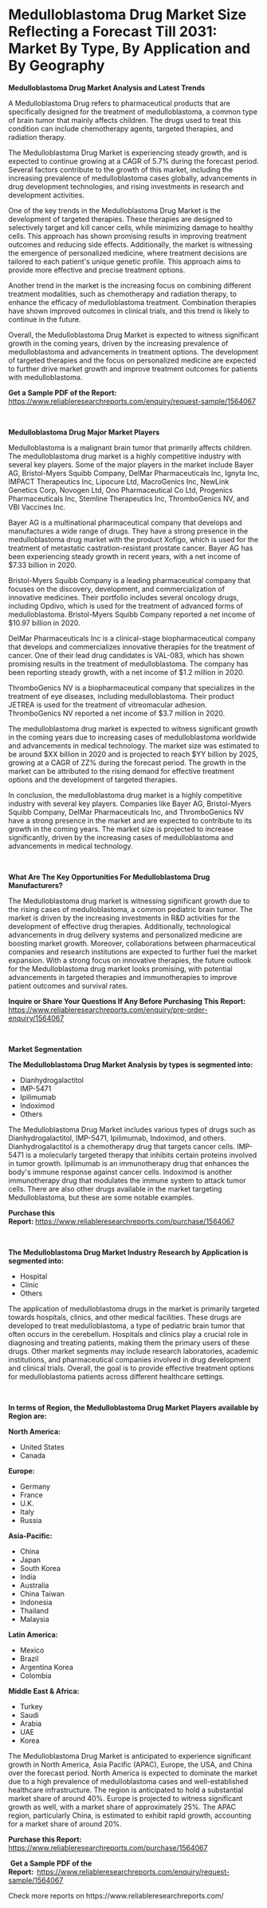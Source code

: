 <p><h1>Medulloblastoma Drug Market Size Reflecting a Forecast Till 2031: Market By Type, By Application and By Geography</h1></p><p><strong>Medulloblastoma Drug Market Analysis and Latest Trends</strong></p>
<p><p>A Medulloblastoma Drug refers to pharmaceutical products that are specifically designed for the treatment of medulloblastoma, a common type of brain tumor that mainly affects children. The drugs used to treat this condition can include chemotherapy agents, targeted therapies, and radiation therapy.</p><p>The Medulloblastoma Drug Market is experiencing steady growth, and is expected to continue growing at a CAGR of 5.7% during the forecast period. Several factors contribute to the growth of this market, including the increasing prevalence of medulloblastoma cases globally, advancements in drug development technologies, and rising investments in research and development activities.</p><p>One of the key trends in the Medulloblastoma Drug Market is the development of targeted therapies. These therapies are designed to selectively target and kill cancer cells, while minimizing damage to healthy cells. This approach has shown promising results in improving treatment outcomes and reducing side effects. Additionally, the market is witnessing the emergence of personalized medicine, where treatment decisions are tailored to each patient's unique genetic profile. This approach aims to provide more effective and precise treatment options.</p><p>Another trend in the market is the increasing focus on combining different treatment modalities, such as chemotherapy and radiation therapy, to enhance the efficacy of medulloblastoma treatment. Combination therapies have shown improved outcomes in clinical trials, and this trend is likely to continue in the future.</p><p>Overall, the Medulloblastoma Drug Market is expected to witness significant growth in the coming years, driven by the increasing prevalence of medulloblastoma and advancements in treatment options. The development of targeted therapies and the focus on personalized medicine are expected to further drive market growth and improve treatment outcomes for patients with medulloblastoma.</p></p>
<p><strong>Get a Sample PDF of the Report:&nbsp;</strong> <a href="https://www.reliableresearchreports.com/enquiry/request-sample/1564067">https://www.reliableresearchreports.com/enquiry/request-sample/1564067</a></p>
<p>&nbsp;</p>
<p><strong>Medulloblastoma Drug Major Market Players</strong></p>
<p><p>Medulloblastoma is a malignant brain tumor that primarily affects children. The medulloblastoma drug market is a highly competitive industry with several key players. Some of the major players in the market include Bayer AG, Bristol-Myers Squibb Company, DelMar Pharmaceuticals Inc, Ignyta Inc, IMPACT Therapeutics Inc, Lipocure Ltd, MacroGenics Inc, NewLink Genetics Corp, Novogen Ltd, Ono Pharmaceutical Co Ltd, Progenics Pharmaceuticals Inc, Stemline Therapeutics Inc, ThromboGenics NV, and VBI Vaccines Inc.</p><p>Bayer AG is a multinational pharmaceutical company that develops and manufactures a wide range of drugs. They have a strong presence in the medulloblastoma drug market with the product Xofigo, which is used for the treatment of metastatic castration-resistant prostate cancer. Bayer AG has been experiencing steady growth in recent years, with a net income of $7.33 billion in 2020.</p><p>Bristol-Myers Squibb Company is a leading pharmaceutical company that focuses on the discovery, development, and commercialization of innovative medicines. Their portfolio includes several oncology drugs, including Opdivo, which is used for the treatment of advanced forms of medulloblastoma. Bristol-Myers Squibb Company reported a net income of $10.97 billion in 2020.</p><p>DelMar Pharmaceuticals Inc is a clinical-stage biopharmaceutical company that develops and commercializes innovative therapies for the treatment of cancer. One of their lead drug candidates is VAL-083, which has shown promising results in the treatment of medulloblastoma. The company has been reporting steady growth, with a net income of $1.2 million in 2020.</p><p>ThromboGenics NV is a biopharmaceutical company that specializes in the treatment of eye diseases, including medulloblastoma. Their product JETREA is used for the treatment of vitreomacular adhesion. ThromboGenics NV reported a net income of $3.7 million in 2020.</p><p>The medulloblastoma drug market is expected to witness significant growth in the coming years due to increasing cases of medulloblastoma worldwide and advancements in medical technology. The market size was estimated to be around $XX billion in 2020 and is projected to reach $YY billion by 2025, growing at a CAGR of ZZ% during the forecast period. The growth in the market can be attributed to the rising demand for effective treatment options and the development of targeted therapies.</p><p>In conclusion, the medulloblastoma drug market is a highly competitive industry with several key players. Companies like Bayer AG, Bristol-Myers Squibb Company, DelMar Pharmaceuticals Inc, and ThromboGenics NV have a strong presence in the market and are expected to contribute to its growth in the coming years. The market size is projected to increase significantly, driven by the increasing cases of medulloblastoma and advancements in medical technology.</p></p>
<p>&nbsp;</p>
<p><strong>What Are The Key Opportunities For Medulloblastoma Drug Manufacturers?</strong></p>
<p><p>The Medulloblastoma drug market is witnessing significant growth due to the rising cases of medulloblastoma, a common pediatric brain tumor. The market is driven by the increasing investments in R&D activities for the development of effective drug therapies. Additionally, technological advancements in drug delivery systems and personalized medicine are boosting market growth. Moreover, collaborations between pharmaceutical companies and research institutions are expected to further fuel the market expansion. With a strong focus on innovative therapies, the future outlook for the Medulloblastoma drug market looks promising, with potential advancements in targeted therapies and immunotherapies to improve patient outcomes and survival rates.</p></p>
<p><strong>Inquire or Share Your Questions If Any Before Purchasing This Report:</strong> <a href="https://www.reliableresearchreports.com/enquiry/pre-order-enquiry/1564067">https://www.reliableresearchreports.com/enquiry/pre-order-enquiry/1564067</a></p>
<p>&nbsp;</p>
<p><strong>Market Segmentation</strong></p>
<p><strong>The Medulloblastoma Drug Market Analysis by types is segmented into:</strong></p>
<p><ul><li>Dianhydrogalactitol</li><li>IMP-5471</li><li>Ipilimumab</li><li>Indoximod</li><li>Others</li></ul></p>
<p><p>The Medulloblastoma Drug Market includes various types of drugs such as Dianhydrogalactitol, IMP-5471, Ipilimumab, Indoximod, and others. Dianhydrogalactitol is a chemotherapy drug that targets cancer cells. IMP-5471 is a molecularly targeted therapy that inhibits certain proteins involved in tumor growth. Ipilimumab is an immunotherapy drug that enhances the body's immune response against cancer cells. Indoximod is another immunotherapy drug that modulates the immune system to attack tumor cells. There are also other drugs available in the market targeting Medulloblastoma, but these are some notable examples.</p></p>
<p><strong>Purchase this Report:&nbsp;</strong><a href="https://www.reliableresearchreports.com/purchase/1564067">https://www.reliableresearchreports.com/purchase/1564067</a></p>
<p>&nbsp;</p>
<p><strong>The Medulloblastoma Drug Market Industry Research by Application is segmented into:</strong></p>
<p><ul><li>Hospital</li><li>Clinic</li><li>Others</li></ul></p>
<p><p>The application of medulloblastoma drugs in the market is primarily targeted towards hospitals, clinics, and other medical facilities. These drugs are developed to treat medulloblastoma, a type of pediatric brain tumor that often occurs in the cerebellum. Hospitals and clinics play a crucial role in diagnosing and treating patients, making them the primary users of these drugs. Other market segments may include research laboratories, academic institutions, and pharmaceutical companies involved in drug development and clinical trials. Overall, the goal is to provide effective treatment options for medulloblastoma patients across different healthcare settings.</p></p>
<p>&nbsp;</p>
<p><strong>In terms of Region, the Medulloblastoma Drug Market Players available by Region are:</strong></p>
<p>
    <p> <strong> North America: </strong>
        <ul>
            <li>United States</li>
            <li>Canada</li>
        </ul>
        </p> 
    <p> <strong> Europe: </strong>
        <ul>
            <li>Germany</li>
            <li>France</li>
            <li>U.K.</li>
            <li>Italy</li>
            <li>Russia</li>
        </ul>
        </p> 
    <p> <strong> Asia-Pacific: </strong>
        <ul>
            <li>China</li>
            <li>Japan</li>
            <li>South Korea</li>
            <li>India</li>
            <li>Australia</li>
            <li>China Taiwan</li>
            <li>Indonesia</li>
            <li>Thailand</li>
            <li>Malaysia</li>
        </ul>
        </p> 
    <p> <strong> Latin America: </strong>
        <ul>
            <li>Mexico</li>
            <li>Brazil</li>
            <li>Argentina Korea</li>
            <li>Colombia</li>
        </ul>
        </p> 
    <p> <strong> Middle East & Africa: </strong>
        <ul>
            <li>Turkey</li>
            <li>Saudi</li>
            <li>Arabia</li>
            <li>UAE</li>
            <li>Korea</li>
        </ul>
    </p>
    </p>
<p><p>The Medulloblastoma Drug Market is anticipated to experience significant growth in North America, Asia Pacific (APAC), Europe, the USA, and China over the forecast period. North America is expected to dominate the market due to a high prevalence of medulloblastoma cases and well-established healthcare infrastructure. The region is anticipated to hold a substantial market share of around 40%. Europe is projected to witness significant growth as well, with a market share of approximately 25%. The APAC region, particularly China, is estimated to exhibit rapid growth, accounting for a market share of around 20%.</p></p>
<p><strong>Purchase this Report: </strong><a href="https://www.reliableresearchreports.com/purchase/1564067">https://www.reliableresearchreports.com/purchase/1564067</a></p>
<p>&nbsp;<strong>Get a Sample PDF of the Report:&nbsp;&nbsp;</strong><a href="https://www.reliableresearchreports.com/enquiry/request-sample/1564067">https://www.reliableresearchreports.com/enquiry/request-sample/1564067</a></p>
<p><strong></strong></p>
<p>Check more reports on https://www.reliableresearchreports.com/</p>